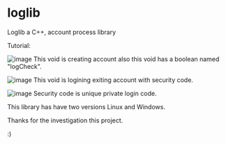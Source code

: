 # loglib
Loglib a C++, account process library

Tutorial:

![image](https://user-images.githubusercontent.com/73068443/185901561-b120b3a4-42ca-4bd4-8470-a4d14abe6c5a.png)
This void is creating account also this void has a boolean named "logCheck".

![image](https://user-images.githubusercontent.com/73068443/185902016-52d88a16-6538-4128-bc12-28ba8be90ccd.png)
This void is logining exiting account with security code.


![image](https://user-images.githubusercontent.com/73068443/185902268-f5365a61-3e1b-4b7d-9873-1a2d1dc61692.png)
Security code is unique private login code.

This library has have two versions Linux and Windows.

Thanks for the investigation this project.

:)

